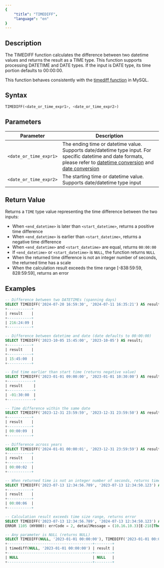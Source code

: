 ```yaml
---
{
    "title": "TIMEDIFF",
    "language": "en"
}
---
```


## Description

The TIMEDIFF function calculates the difference between two datetime values and returns the result as a TIME type. This function supports processing DATETIME and DATE types. If the input is DATE type, its time portion defaults to 00:00:00.

This function behaves consistently with the [timediff function](https://dev.mysql.com/doc/refman/8.4/en/date-and-time-functions.html#function_timediff) in MySQL.

## Syntax

```sql
TIMEDIFF(<date_or_time_expr1>, <date_or_time_expr2>)
```

## Parameters

| Parameter              | Description                                                                                                                                                                                                                                                              |
|------------------------|--------------------------------------------------------------------------------------------------------------------------------------------------------------------------------------------------------------------------------------------------------------------------|
| `<date_or_time_expr1>` | The ending time or datetime value. Supports date/datetime type input. For specific datetime and date formats, please refer to [datetime conversion](../../../../../current/sql-manual/basic-element/sql-data-types/conversion/datetime-conversion) and [date conversion](../../../../../current/sql-manual/basic-element/sql-data-types/conversion/date-conversion) |
| `<date_or_time_expr2>` | The starting time or datetime value. Supports date/datetime type input                                                                                                                                                                                                  |

## Return Value

Returns a `TIME` type value representing the time difference between the two inputs:
- When `<end_datetime>` is later than `<start_datetime>`, returns a positive time difference
- When `<end_datetime>` is earlier than `<start_datetime>`, returns a negative time difference
- When `<end_datetime>` and `<start_datetime>` are equal, returns `00:00:00`
- If `<end_datetime>` or `<start_datetime>` is `NULL`, the function returns `NULL`
- When the returned time difference is not an integer number of seconds, the returned time has a scale
- When the calculation result exceeds the time range [-838:59:59, 828:59:59], returns an error

## Examples

```sql
-- Difference between two DATETIMEs (spanning days)
SELECT TIMEDIFF('2024-07-20 16:59:30', '2024-07-11 16:35:21') AS result;
+-----------+
| result    |
+-----------+
| 216:24:09 |
+-----------+

-- Difference between datetime and date (date defaults to 00:00:00)
SELECT TIMEDIFF('2023-10-05 15:45:00', '2023-10-05') AS result;
+-----------+
| result    |
+-----------+
| 15:45:00  |
+-----------+

-- End time earlier than start time (returns negative value)
SELECT TIMEDIFF('2023-01-01 09:00:00', '2023-01-01 10:30:00') AS result;
+------------+
| result     |
+------------+
| -01:30:00  |
+------------+

-- Time difference within the same date
SELECT TIMEDIFF('2023-12-31 23:59:59', '2023-12-31 23:59:50') AS result;
+-----------+
| result    |
+-----------+
| 00:00:09  |
+-----------+

-- Difference across years
SELECT TIMEDIFF('2024-01-01 00:00:01', '2023-12-31 23:59:59') AS result;
+-----------+
| result    |
+-----------+
| 00:00:02  |
+-----------+

-- When returned time is not an integer number of seconds, returns time with scale
SELECT TIMEDIFF('2023-07-13 12:34:56.789', '2023-07-13 12:34:50.123') AS result;
+-----------+
| result    |
+-----------+
| 00:00:06  |
+-----------+

-- Calculation result exceeds time size range, returns error
SELECT TIMEDIFF('2023-07-13 12:34:56.789', '2024-07-13 12:34:50.123') AS result;
ERROR 1105 (HY000): errCode = 2, detailMessage = (10.16.10.3)[E-218]The function timediff result of 2023-07-13 12:34:56.789000, 2024-07-13 12:34:50.123000 is out of range

-- Any parameter is NULL (returns NULL)
SELECT TIMEDIFF(NULL, '2023-01-01 00:00:00'), TIMEDIFF('2023-01-01 00:00:00', NULL) AS result;
+---------------------------------------+--------+
| timediff(NULL, '2023-01-01 00:00:00') | result |
+---------------------------------------+--------+
| NULL                                  | NULL   |
+---------------------------------------+--------+
```